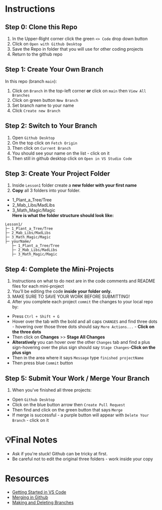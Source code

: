 # Instructions
## Step 0: Clone this Repo
  1. In the Upper-Right corner click the green `<> Code` drop down button
  2. Click on `Open with Github Desktop`
  3. Save the Repo in folder that you will use for other coding projects
  4. Return to the github repo
## Step 1: Create Your Own Branch
In this repo (branch `main`): 
  1. Click on `Branch` in the top-left corner **or** click on `main` then `View All Branches`
  2. Click on green button `New Branch`
  3. Set branch name to your name
  4. Click `Create new Branch`
## Step 2: Switch to Your Branch
  1. Open `Github Desktop`
  2. On the top click on `Fetch Origin`
  3. Then click on `Current Branch`
  4. You should see your name on the list - click on it
  5. Then still in github desktop click on `Open in VS Studio Code`
## Step 3: Create Your Project Folder
  1. Inside `Lesson1` folder create a **new folder with your first name** 
  2. **Copy** all 3 folders into your folder.
  * 1_Plant_a_Tree/Tree
  * 2_Mab_Libs/MadLibs
  * 3_Math_Magic/Magic <br>
**Here is what the folder structure should look like:**
```
Lesson1/
├─ 1_Plant_a_Tree/Tree
├─ 2_Mab_Libs/MadLibs
├─ 3_Math_Magic/Magic
├─ yourName/
   ├─ 1_Plant_a_Tree/Tree
   ├─ 2_Mab_Libs/MadLibs
   ├─ 3_Math_Magic/Magic
```
## Step 4: Complete the Mini-Projects
  1. Instructions on what to do next are in the code comments and README files for each mini-project
  2. You’ll be editing the code **inside your folder only.**
  3. MAKE SURE TO SAVE YOUR WORK BEFORE SUBMITTING!
  4. After you complete each project `commit` the changes to your local repo by:
   * Press `Ctrl + Shift + G`
   * Hover over the tab with the bold and all caps `CHANGES` and find three dots - hovering over those three dots should say `More Actions...` - **Click on the three dots**
   * Then click on **Changes** >> **Stage All Changes**
   * **Alteratively** you can hover over the other `Changes` tab and find a plus sign-hovering over the plus sign should say `Stage Changes`-**Click on the plus sign**
   * Then in the area where it says `Message` type `finished projectName`
   * Then press blue `Commit` button

## Step 5: Submit Your Work / Merge Your Branch
  1. When you've finished all three projects:
   * Open `Github Desktop`
   * Click on the blue button arrow then `Create Pull Request`
   * Then find and click on the green button that says `Merge`
   * If merge is successful - a purple button will appear with `Delete Your Branch` - click on it

# 💡Final Notes
* Ask if you're stuck! Github can be tricky at first.
* Be careful not to edit the original three folders - work inside your copy
   
# Resources
* [Getting Started in VS Code](https://code.visualstudio.com/docs/java/java-tutorial)
* [Merging in Github](https://docs.github.com/en/pull-requests/collaborating-with-pull-requests/incorporating-changes-from-a-pull-request/merging-a-pull-request)
* [Making and Deleting Branches](https://docs.github.com/en/pull-requests/collaborating-with-pull-requests/proposing-changes-to-your-work-with-pull-requests/creating-and-deleting-branches-within-your-repository)
